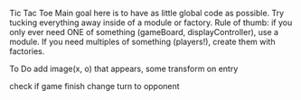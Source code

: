 Tic Tac Toe
Main goal here is to have as little global code as possible. Try tucking everything away inside of a module or factory. Rule of thumb: if you only ever need ONE of something (gameBoard, displayController), use a module. If you need multiples of something (players!), create them with factories. 


To Do
    add image(x, o) that appears, some transform on entry
    
check if game finish
change turn to opponent
